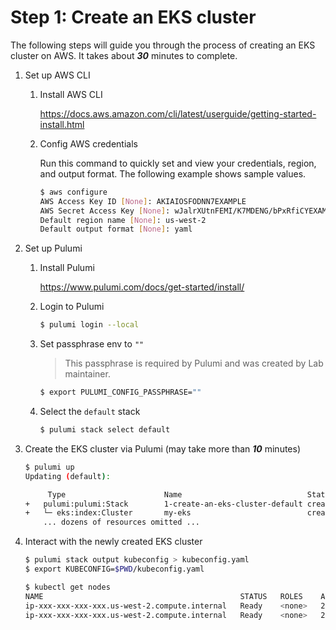 # Step 1: Create an EKS cluster

The following steps will guide you through the process of creating an EKS cluster on AWS. It takes about **_30_** minutes to complete.

1. Set up AWS CLI

    1. Install AWS CLI

       https://docs.aws.amazon.com/cli/latest/userguide/getting-started-install.html

    2. Config AWS credentials

       Run this command to quickly set and view your credentials, region, and output format. The following example shows
       sample values.

        ```bash
        $ aws configure
        AWS Access Key ID [None]: AKIAIOSFODNN7EXAMPLE
        AWS Secret Access Key [None]: wJalrXUtnFEMI/K7MDENG/bPxRfiCYEXAMPLEKEY
        Default region name [None]: us-west-2
        Default output format [None]: yaml
        ```

2. Set up Pulumi

    1. Install Pulumi

       https://www.pulumi.com/docs/get-started/install/

    2. Login to Pulumi

       ```bash
       $ pulumi login --local
       ```

    3. Set passphrase env to `""`

        > This passphrase is required by Pulumi and was created by Lab maintainer.

       ```bash
       $ export PULUMI_CONFIG_PASSPHRASE=""
       ```

    4. Select the `default` stack

       ```bash
       $ pulumi stack select default
       ```

3. Create the EKS cluster via Pulumi (may take more than **_10_** minutes)

    ```bash
    $ pulumi up
    Updating (default):

         Type                      Name                            Status
    +   pulumi:pulumi:Stack        1-create-an-eks-cluster-default created
    +   └─ eks:index:Cluster       my-eks                          created
        ... dozens of resources omitted ...
    ```

4. Interact with the newly created EKS cluster

    ```bash
    $ pulumi stack output kubeconfig > kubeconfig.yaml
    $ export KUBECONFIG=$PWD/kubeconfig.yaml

    $ kubectl get nodes
    NAME                                            STATUS   ROLES    AGE   VERSION
    ip-xxx-xxx-xxx-xxx.us-west-2.compute.internal   Ready    <none>   27m   v1.27.1-eks-2f008fe
    ip-xxx-xxx-xxx-xxx.us-west-2.compute.internal   Ready    <none>   27m   v1.27.1-eks-2f008fe
    ```
